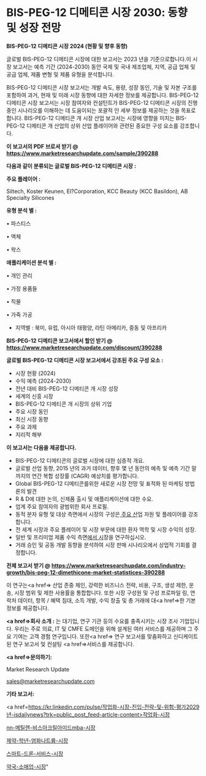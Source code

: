 # BIS-PEG-12 디메티콘 시장 2030: 동향 및 성장 전망

<strong>BIS-PEG-12 디메티콘 시장 2024 (현황 및 향후 동향)</strong>

글로벌 BIS-PEG-12 디메티콘 시장에 대한 보고서는 2023 년을 기준으로합니다.이 시장 보고서는 예측 기간 (2024-2030) 동안 국제 및 국내 제조업체, 지역, 공급 업체 및 공급 업체, 제품 변형 및 제품 유형을 분석합니다.

BIS-PEG-12 디메티콘 시장 보고서는 개발 속도, 용량, 성장 동인, 기술 및 자본 구조를 포함하여 과거, 현재 및 미래 시장 동향에 대한 자세한 정보를 제공합니다. BIS-PEG-12 디메티콘 시장 보고서는 시장 참여자와 컨설턴트가 BIS-PEG-12 디메티콘 시장의 진행중인 시나리오를 이해하는 데 도움이되는 포괄적 인 세부 정보를 제공하는 것을 목표로합니다. BIS-PEG-12 디메티콘 개 시장 산업 보고서는 시장에 영향을 미치는 BIS-PEG-12 디메티콘 개 산업의 상위 산업 플레이어와 관련된 중요한 구성 요소를 강조합니다.



<strong>이 보고서의 PDF 브로셔 받기 @ <a href=https://www.marketresearchupdate.com/sample/390288>https://www.marketresearchupdate.com/sample/390288</a></strong>



<strong>다음과 같이 분류되는 글로벌 BIS-PEG-12 디메티콘 시장 :</strong>



<strong>주요 플레이어 :</strong>

Siltech, Koster Keunen, El?Corporation, KCC Beauty (KCC Basildon), AB Specialty Silicones



<strong>유형 분석 별 :</strong>

• 파스티스

• 액체

• 왁스



<strong>애플리케이션 분석 별 :</strong>

• 개인 관리

• 가정 용품들

• 직물

• 가죽 가공

<ul>
  <li>지역별 : 북미, 유럽, 아시아 태평양, 라틴 아메리카, 중동 및 아프리카</li>
</ul>


<strong>BIS-PEG-12 디메티콘 보고서에서 할인 받기 @ <a href=https://www.marketresearchupdate.com/discount/390288>https://www.marketresearchupdate.com/discount/390288</a></strong>



<strong>글로벌 BIS-PEG-12 디메티콘 시장 보고서에서 강조된 주요 구성 요소 :</strong>
<ul>
  <li>시장 현황 (2024)</li>
  <li>수익 예측 (2024-2030)</li>
  <li>전년 대비 BIS-PEG-12 디메티콘 개 시장 성장</li>
  <li>세계의 신흥 시장</li>
  <li>BIS-PEG-12 디메티콘 개 시장의 상위 기업</li>
  <li>주요 시장 동인</li>
  <li>최신 시장 동향</li>
  <li>주요 과제</li>
  <li>지리적 해부</li>
</ul>


<strong>이 보고서는 다음을 제공합니다.</strong>
<ul>
  <li>BIS-PEG-12 디메티콘의 글로벌 시장에 대한 심층적 개요.</li>
  <li>글로벌 산업 동향, 2015 년의 과거 데이터, 향후 몇 년 동안의 예측 및 예측 기간 말까지의 연간 복합 성장률 (CAGR) 예상치를 평가합니다.</li>
  <li>Global BIS-PEG-12 디메티콘를위한 새로운 시장 전망 및 표적화 된 마케팅 방법론의 발견</li>
  <li>R &amp; D에 대한 논의, 신제품 출시 및 애플리케이션에 대한 수요.</li>
  <li>업계 주요 참여자의 광범위한 회사 프로필.</li>
  <li>동적 분자 유형 및 대상 측면에서 시장의 구성은<a href=> 주요 산</a>업 자원 및 플레이어를 강조합니다.</li>
  <li>전 세계 시장과 주요 플레이어 및 시장 부문에 대한 환자 역학 및 시장 수익의 성장.</li>
  <li>일반 및 프리미엄 제품 수익 측면<a href=>에서 시</a>장을 연구하십시오.</li>
  <li>거래 승인 및 공동 개발 동향을 분석하여 시장 판매 시나리오에서 상업적 기회를 결정합니다.</li>
</ul>



<strong>전체 보고서 받기 @ <a href=https://www.marketresearchupdate.com/industry-growth/bis-peg-12-dimethicone-market-statistices-390288>https://www.marketresearchupdate.com/industry-growth/bis-peg-12-dimethicone-market-statistices-390288</a></strong>

이 연구는<a href=> 산업 존중</a> 체인, 강력한 비즈니스 전략, 비용, 구조, 생성 제한, 운송, 시장 범위 및 제한 사용률을 통합합니다. 또한 시장 구성원 및 구성 프로파일 링, 연락처 데이터, 항목 / 혜택 침대, 소득 개발, 수익 창출 및 총 거래에 대<a href=>한 기본 </a>정보를 제공합니다.



<strong><a href=>회사 소</a>개 :</strong>
는 대기업, 연구 기관 등의 수요를 충족시키는 시장 조사 기업입니다. 우리는 주로 의료, IT 및 CMFE 도메인을 위해 설계된 여러 서비스를 제공하며 그 주요 기여는 고객 경험 연구입니다. 또한<a href=> 연구 보</a>고서를 맞춤화하고 신디케이트 된 연구 보고서 및 컨설팅 <a href=>서비스</a>를 제공합니다.



<strong><a href=>문의하기:</a></strong>

Market Research Update

sales@marketresearchupdate.com



<strong>기타 보고서:</strong>

<a href=https://kr.linkedin.com/pulse/작업화-시장-진입-전략-및-위험-평가2029년-isdailynews?trk=public_post_feed-article-content>작업화-시장</a>

<a href=https://www.linkedin.com/pulse/nn-메틸렌-비스아크릴아미드mba-시장-진입-전략-및-위험-평가2029년/>nn-메틸렌-비스아크릴아미드mba-시장</a>

<a href=https://www.linkedin.com/pulse/제약-학년-염화나트륨-시장-규모-및-성장-2023-trendsetters-talk-360-analysis-5rehf/>제약-학년-염화나트륨-시장</a>

<a href=https://www.linkedin.com/pulse/스마트-드론-서비스-시장-규모-및-성장-2023-survey-savvy-insights-360-analysis-3s4bf/>스마트-드론-서비스-시장</a>

<a href=https://www.linkedin.com/pulse/약국-소매업-시장-경쟁-분석-및-성장-잠재력-2030-market-matrix-musings-analysis-hvcqc/>약국-소매업-시장</a>"
